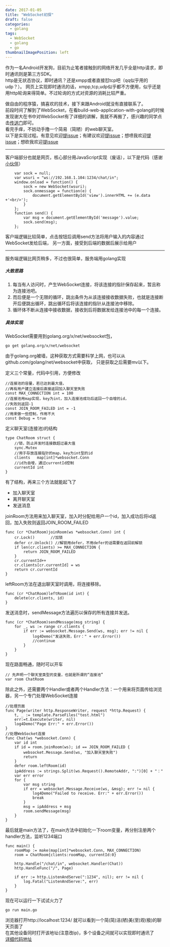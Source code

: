 ```yaml
---
date: 2017-01-05
title: "WebSocket初探"
draft: false
categories:
  - golang
tags:
  - WebSocket
  - golang
  - go
thumbnailImagePosition: left
---
```




作为一名Android开发狗，目前为止笔者接触到的网络开发几乎全是http请求，即时通讯则是第三方SDK。</br>
http是无状态协议，即时通讯？还是xmpp或者直接怼tcp吧（qq似乎用的udp？）。
网页上实现即时通讯的话，xmpp,tcp,udp似乎都不方便用，似乎还是用http轮询来得简单。不过轮询的方式对资源的消耗比较严重。
<!--more-->

做自由的程序猿，搞喜欢的技术，接下来跟Android就没有直接联系了。</br>
前段时间了解到了WebSocket，在看build-web-application-with-golang的时候发现谢大在书中对WebSocket有了详细的讲解，我就不再搬了，感兴趣的同学点击[传送门](https://github.com/astaxie/build-web-application-with-golang "build-web-application-with-golang")即可。</br>
看完手痒，不妨动手撸一个简易（简陋）的web聊天室。</br>
以下是实现过程。有意见欢迎[提issue](https://github.com/XanthusL/websocket-demo/issues "issues")；有建议欢迎[提issue](https://github.com/XanthusL/websocket-demo/issues "issues")；想喷我欢迎[提issue](https://github.com/XanthusL/websocket-demo/issues "issues")；想砍我欢迎[提issue](https://github.com/XanthusL/websocket-demo/issues "issues")

-------------------------------------------------------------

客户端部分也就是网页，核心部分用JavaScript实现（废话），以下是代码（感谢[小伙伴](https://github.com/moshen1223 "moshen1223")）

	    var sock = null;
        var wsuri = "ws://192.168.1.104:1234/chat/in";
        window.onload = function() {
            sock = new WebSocket(wsuri);
            sock.onmessage = function(e) {
                document.getElementById('view').innerHTML += (e.data +'<br/>');
            }
        };
        function send() {
            var msg = document.getElementById('message').value;
            sock.send(msg);
        };

客户端逻辑比较简单，点击按钮后调用send方法将用户输入的内容通过WebSocket发给后端，
另一方面，接受到后端的数据后展示给用户

-------------------------------------------------------------

服务端逻辑比网页稍多，不过也很简单，服务端用golang实现</br>

##### 大致思路 

1. 每当有人访问时，产生WebSocket连接，将该连接的指针保存起来，暂且称为连接池吧。</br>
2. 而后便是一个无限的循环，跳出条件为从该连接接收数据失败，也就是连接断开后便跳出循环，跳出循环后将该连接的指针从连接池中移除。</br>
3. 循环体不断从连接中接收数据，接收到后将数据发给连接池中的每一个连接。</br>
    
##### 具体实现 

WebSocket需要用到golang.org/x/net/websocket包，

    go get golang.org/x/net/websocket

由于golang.org被墙，这种获取方式需要科学上网，也可以从github.com/golang/net/websocket中获取，
只是获取之后需要mv以下。

定义三个常量，代码中引用，方便修改

    //连接池的容量，若已达到最大值，
    //再有用户建立连接后直接返回加入聊天室失败
    const MAX_CONNECTION int = 100 
    //连接池用map实现，key为int，加入连接池成功后返回一个自增的id，
    //失败则返回-1
    const JOIN_ROOM_FAILED int = -1  
    //用来做一些控制，作用不大
    const Debug = true

定义聊天室(连接池)的结构

    type ChatRoom struct {
        //锁，防止并发时连接数超过最大值	
        sync.Mutex
        //用于存放连接指针的map，key为int型的id
        clients   map[int]*websocket.Conn
        //id为自增，通过currentId控制
        currentId int
    }

有了结构，再来三个方法就能起飞了</br>

- 加入聊天室
- 离开聊天室
- 发送消息

joinRoom方法用来加入聊天室，加入时分配给用户一个id，加入成功后将id返回，加入失败则返回JOIN_ROOM_FAILED

    func (cr *ChatRoom)joinRoom(ws *websocket.Conn) int {
        cr.Lock()		//加锁
        defer cr.Unlock() //解锁用defer，不用defer的话需要在返回前解锁
        if len(cr.clients) >= MAX_CONNECTION {
            return JOIN_ROOM_FAILED
        }
        cr.currentId++
        cr.clients[cr.currentId] = ws
        return cr.currentId
    }

leftRoom方法在退出聊天室时调用，将连接移除。

    func (cr *ChatRoom)leftRoom(id int) {
        delete(cr.clients, id)
    }

发送消息时，sendMessage方法遍历以保存的所有连接并发送。

    func (cr *ChatRoom)sendMessage(msg string) {
        for _, ws := range cr.clients {
            if err := websocket.Message.Send(ws, msg); err != nil {
                log4Demo("发送失败，Err：" + err.Error())
                //continue
            }
        }
    }


现在路面畅通，随时可以开车

    // 先声明一个聊天室类型的变量，也就是所谓的“连接池”
    var room ChatRoom

除此之外，还需要两个Handler或者两个Handler方法：一个用来将页面传给浏览器，另一个专门处理WebSocket连接

    //处理页面
    func Page(writer http.ResponseWriter, request *http.Request) {
        t, _ := template.ParseFiles("test.html")
        err:=t.Execute(writer, nil)
        log4Demo("Page Err:" + err.Error())
    }
    //处理WebSocket连接
    func Chat(ws *websocket.Conn) {
        var id int
        if id = room.joinRoom(ws); id == JOIN_ROOM_FAILED {
            websocket.Message.Send(ws, "加入聊天室失败")
            return
        }
        defer room.leftRoom(id)
        ipAddress := strings.Split(ws.Request().RemoteAddr, ":")[0] + "："
        var err error
        for {
            var msg string
            if err = websocket.Message.Receive(ws, &msg); err != nil {
                log4Demo("Failed to receive. Err:" + err.Error())
                break
            }
            msg = ipAddress + msg
            room.sendMessage(msg)
        }
    }

最后就是main方法了，在main方法中初始化一下room变量，再分别注册两个handler方法，监听1234端口

    func main() {
        roomMap := make(map[int]*websocket.Conn, MAX_CONNECTION)
        room = ChatRoom{clients:roomMap, currentId:0}

        http.Handle("/chat/in", websocket.Handler(Chat))
        http.HandleFunc("/", Page)

        if err := http.ListenAndServe(":1234", nil); err != nil {
            log.Fatal("ListenAndServe:", err)
        }
    }

现在可以运行一下试试火力了

    go run main.go

浏览器打开http://localhost:1234/ 就可以看到一个简(简)洁(陋)美(至)观(极)的聊天页面了</br>
在其他设备同时打开该地址(注意改ip)，多个设备之间就可以实现即时通讯了</br>
[详细代码地址](https://github.com/XanthusL/websocket-demo "WebSocket-demo")




